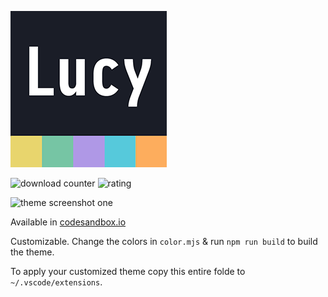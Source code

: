 ![lucy theme icon](static/icon-small.png)

![download counter](https://vsmarketplacebadge.apphb.com/installs-short/juliettepretot.lucy-vscode.svg)
![rating](https://vsmarketplacebadge.apphb.com/rating-star/juliettepretot.lucy-vscode.svg)

![theme screenshot one](screenshot.jpg)

Available in [codesandbox.io](https://codesandbox.io)

Customizable. Change the colors in `color.mjs` & run `npm run build` to build the theme.

To apply your customized theme copy this entire folde to `~/.vscode/extensions`.
